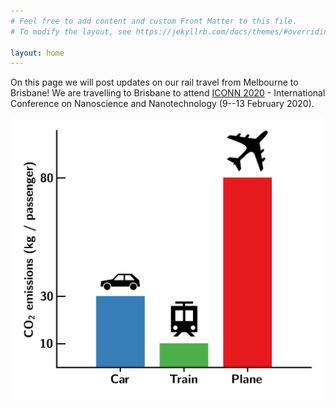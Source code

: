 ```yaml
---
# Feel free to add content and custom Front Matter to this file.
# To modify the layout, see https://jekyllrb.com/docs/themes/#overriding-theme-defaults

layout: home
---
```


On this page we will post updates on our rail travel from Melbourne to Brisbane!
We are travelling to Brisbane to attend [ICONN 2020](https://www.iconn2020.com) - International Conference on Nanoscience and Nanotechnology (9--13 February 2020).

<center>
<img src="assets/emissions.png" alt="Figure showing the carbon dioxide emissions for car, train, and plane travel from Melbourne to Brisbane" width="500"/>
</center>

